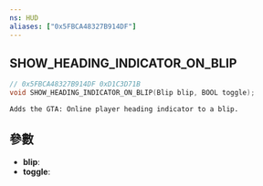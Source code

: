 ```yaml
---
ns: HUD
aliases: ["0x5FBCA48327B914DF"]
---
```

## SHOW_HEADING_INDICATOR_ON_BLIP

```c
// 0x5FBCA48327B914DF 0xD1C3D71B
void SHOW_HEADING_INDICATOR_ON_BLIP(Blip blip, BOOL toggle);
```

```
Adds the GTA: Online player heading indicator to a blip.  
```

## 參數
* **blip**: 
* **toggle**: 

